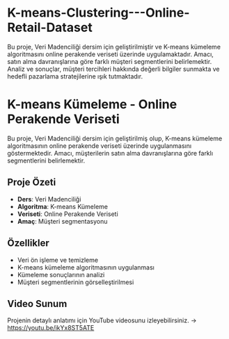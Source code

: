 # K-means-Clustering---Online-Retail-Dataset
Bu proje, Veri Madenciliği dersim için geliştirilmiştir ve K-means kümeleme algoritmasını online perakende veriseti üzerinde uygulamaktadır. Amacı, satın alma davranışlarına göre farklı müşteri segmentlerini belirlemektir. Analiz ve sonuçlar, müşteri tercihleri hakkında değerli bilgiler sunmakta ve hedefli pazarlama stratejilerine ışık tutmaktadır.

# K-means Kümeleme - Online Perakende Veriseti

Bu proje, Veri Madenciliği dersim için geliştirilmiş olup, K-means kümeleme algoritmasının online perakende veriseti üzerinde uygulanmasını göstermektedir. Amacı, müşterilerin satın alma davranışlarına göre farklı segmentlerini belirlemektir.

## Proje Özeti

- **Ders**: Veri Madenciliği
- **Algoritma**: K-means Kümeleme
- **Veriseti**: Online Perakende Veriseti
- **Amaç**: Müşteri segmentasyonu

## Özellikler

- Veri ön işleme ve temizleme
- K-means kümeleme algoritmasının uygulanması
- Kümeleme sonuçlarının analizi
- Müşteri segmentlerinin görselleştirilmesi


## Video Sunum
Projenin detaylı anlatımı için YouTube videosunu izleyebilirsiniz. -> https://youtu.be/ikYx8ST5ATE
